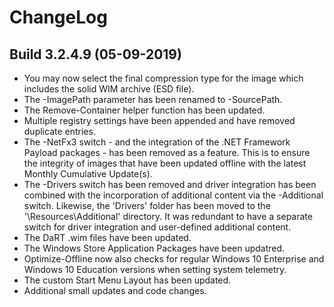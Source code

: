 # ChangeLog #

## Build 3.2.4.9 (05-09-2019) ##

- You may now select the final compression type for the image which includes the solid WIM archive (ESD file).
- The -ImagePath parameter has been renamed to -SourcePath.
- The Remove-Container helper function has been updated.
- Multiple registry settings have been appended and have removed duplicate entries.
- The -NetFx3 switch - and the integration of the .NET Framework Payload packages - has been removed as a feature. This is to ensure the integrity of images that have been updated offline with the latest Monthly Cumulative Update(s).
- The -Drivers switch has been removed and driver integration has been combined with the incorporation of additional content via the -Additional switch. Likewise, the 'Drivers' folder has been moved to the '\Resources\Additional' directory. It was redundant to have a separate switch for driver integration and user-defined additional content.
- The DaRT .wim files have been updated.
- The Windows Store Application Packages have been updatred.
- Optimize-Offline now also checks for regular Windows 10 Enterprise and Windows 10 Education versions when setting system telemetry.
- The custom Start Menu Layout has been updated.
- Additional small updates and code changes.